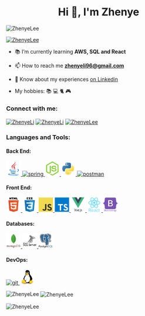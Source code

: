 <h1 align="center">Hi 👋, I'm Zhenye</h1>
<!-- <h3 align="center">A  software developer :computer: in Seattle :wine_glass:</h3> -->



<p align="left"> 
  <img src="https://komarev.com/ghpvc/?username=ZhenyeLee&label=Profile%20views&color=0e75b6&style=flat" alt="ZhenyeLee" />
</p>


<p align="left"> <a href="https://github.com/ryo-ma/github-profile-trophy"><img src="https://github-profile-trophy.vercel.app/?username=ZhenyeLee" alt="ZhenyeLee" /></a> </p>

- :books: I’m currently learning **AWS, SQL and React**

<!-- - 👨‍💻 Look at my developer portfolio at <a href="https://zhenyelee.github.io/PersonalWebsite/" target="_blank">zhenyeli.com</a>-->

- 📫 How to reach me **zhenyeli96@gmail.com**
- 📄 Know about my experiences <a href="https://www.linkedin.com/in/zhenyeli/">on Linkedin</a>

- My hobbies: :books: :computer: :cat2: :video_game:

<h3 align="left">Connect with me:</h3>
<p align="left">
<a href="https://www.linkedin.com/in/zhenyeli/" target="blank"><img align="center" src="https://cdn.jsdelivr.net/npm/simple-icons@3.0.1/icons/linkedin.svg" alt="ZhenyeLi" height="30" width="40" /></a>
<a href="https://stackoverflow.com/users/ZhenyeLi" target="blank"><img align="center" src="https://cdn.jsdelivr.net/npm/simple-icons@3.0.1/icons/stackoverflow.svg" alt="ZhenyeLi" height="30" width="40" /></a>
  <a href="https://github.com/ZhenyeLee" target="blank"><img align="center" src="https://cdn.jsdelivr.net/npm/simple-icons@3.0.1/icons/github.svg" alt="ZhenyeLee" height="30" width="40" /></a>
</p>

<h3 align="left">Languages and Tools:</h3>
<h4 align="left">Back End:</h4>
  <p align="left">
    <a href="https://www.java.com" target="_blank"> <img src="https://raw.githubusercontent.com/devicons/devicon/master/icons/java/java-original.svg" alt="java" width="40" height="40"/> </a>
    <a href="https://spring.io/" target="_blank"> <img src="https://www.vectorlogo.zone/logos/springio/springio-icon.svg" alt="spring" width="40" height="40"/> </a>
    <a href="https://nodejs.org" target="_blank"> <img src="https://raw.githubusercontent.com/devicons/devicon/master/icons/nodejs/nodejs-original.svg" alt="nodejs" width="40" height="40"/> </a>
    <a href="https://www.python.org" target="_blank"> <img src="https://raw.githubusercontent.com/devicons/devicon/master/icons/python/python-original.svg" alt="python" width="40" height="40"/> </a>
   <a href="https://postman.com" target="_blank"> <img src="https://www.vectorlogo.zone/logos/getpostman/getpostman-icon.svg" alt="postman" width="40" height="40"/> </a>

<h4 align="left">Front End:</h4>
  <p align="left">
    <a href="https://www.w3.org/html/" target="_blank"> <img src="https://raw.githubusercontent.com/devicons/devicon/master/icons/html5/html5-original-wordmark.svg" alt="html5" width="40" height="40"/> </a>  
  <a href="https://www.w3schools.com/css/" target="_blank"> <img src="https://raw.githubusercontent.com/devicons/devicon/master/icons/css3/css3-original-wordmark.svg" alt="css3" width="40" height="40"/> </a>
    <a href="https://developer.mozilla.org/en-US/docs/Web/JavaScript" target="_blank"> <img src="https://raw.githubusercontent.com/devicons/devicon/master/icons/javascript/javascript-original.svg" alt="javascript" width="40" height="40"/> </a>
    <a href="https://www.typescriptlang.org/" target="_blank"> <img src="https://raw.githubusercontent.com/devicons/devicon/master/icons/typescript/typescript-original.svg" alt="typescript" width="40" height="40"/> </a>
    <a href="https://vuejs.org/" target="_blank"> <img src="https://raw.githubusercontent.com/devicons/devicon/master/icons/vuejs/vuejs-original-wordmark.svg" alt="vuejs" width="40" height="40"/> </a>
      <a href="https://reactjs.org/" target="_blank"> <img src="https://raw.githubusercontent.com/devicons/devicon/master/icons/react/react-original-wordmark.svg" alt="react" width="40" height="40"/> </a>
    <a href="https://getbootstrap.com" target="_blank"> <img src="https://raw.githubusercontent.com/devicons/devicon/master/icons/bootstrap/bootstrap-plain-wordmark.svg" alt="bootstrap" width="40" height="40"/> </a>

  </p>
  
  
<h4 align="left">Databases:</h4>
  <p align="left">
    <a href="https://www.mongodb.com/" target="_blank"> <img src="https://raw.githubusercontent.com/devicons/devicon/master/icons/mongodb/mongodb-original-wordmark.svg" alt="mongodb" width="40" height="40"/> </a>
  <a href="https://www.microsoft.com/en-us/sql-server/sql-server-2019" target="_blank"> <img src="https://github.com/devicons/devicon/blob/master/icons/microsoftsqlserver/microsoftsqlserver-plain-wordmark.svg" alt="mssql" width="40" height="40"/> </a>
  <a href="https://www.postgresql.org" target="_blank"> <img src="https://raw.githubusercontent.com/devicons/devicon/master/icons/postgresql/postgresql-original-wordmark.svg" alt="postgresql" width="40" height="40"/> </a>
  </p>
  
  <h4 align="left">DevOps:</h4>
  <p align="left">
    <a href="https://git-scm.com/" target="_blank"> <img src="https://www.vectorlogo.zone/logos/git-scm/git-scm-icon.svg" alt="git" width="40" height="40"/> </a>
<a href="https://www.linux.org/" target="_blank"> <img src="https://raw.githubusercontent.com/devicons/devicon/master/icons/linux/linux-original.svg" alt="linux" width="40" height="40"/> </a>
  </p>

<p><img align="left" src="https://github-readme-stats.vercel.app/api/top-langs?username=ZhenyeLee&show_icons=true&locale=en&layout=compact" alt="ZhenyeLee" /></p>

<p>&nbsp;<img align="center" src="https://github-readme-stats.vercel.app/api?username=ZhenyeLee&show_icons=true&locale=en" alt="ZhenyeLee" /></p>

<p><img align="center" src="https://github-readme-streak-stats.herokuapp.com/?user=ZhenyeLee&" alt="ZhenyeLee" /></p>
